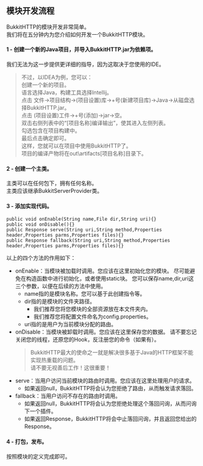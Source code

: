 模块开发流程
--
BukkitHTTP的模块开发非常简单。  
我们将在五分钟内为您介绍如何开发一个BukkitHTTP模块。

#### 1 - 创建一个新的Java项目，并导入BukkitHTTP.jar为依赖项。

我们无法为这一步提供更详细的指导，因为这取决于您使用的IDE。

> 不过，以IDEA为例，您可以：  
> 创建一个新的项目。  
> 语言选择Java，构建工具选择Intellij。  
> 点击 文件->项目结构->(项目设置)库->+号(新建项目库)->Java->从磁盘选择BukkitHTTP.jar。  
> 点击 (项目设置)工件->+号(添加)->jar->空。  
> 双击右侧列表中的“[项目名称]编译输出”，使其进入左侧列表。  
> 勾选包含在项目构建中。  
> 最后点击确定即可。  
> 这样，您就可以在项目中使用BukkitHTTP了。  
> 项目的编译产物将在out\artifacts\[项目名称]目录下。

#### 2 - 创建一个主类。

主类可以在任何包下，拥有任何名称。  
主类应该继承BukkitServerProvider类。

#### 3 - 添加实现代码。

```
public void onEnable(String name,File dir,String uri){}
public void onDisable(){}
public Response serve(String uri,String method,Properties header,Properties parms,Properties files){}
public Response fallback(String uri,String method,Properties header,Properties parms,Properties files){}
```

以上的四个方法的作用如下：

- onEnable：当模块被加载时调用。您应该在这里初始化您的模块。
  尽可能避免在构造函数中进行初始化，或者使用static块。
  您可以保存name,dir,uri这三个参数，以便在后续的方法中使用。
  - name指的是模块名称。您可以基于此创建指令等。
  - dir指的是模块的文件夹路径。
    - 我们推荐您将您模块的全部资源放在本文件夹内。
    - 我们推荐您将配置文件命名为config.properties。
  - uri指的是用户为当前模块分配的路由。
- onDisable：当模块被卸载时调用。您应该在这里保存您的数据。
  请不要忘记关闭您的线程，还原您的Hook，反注册您的命令（如果有）。
  > BukkitHTTP最大的使命之一就是解决很多基于Java的HTTP框架不能实现热重载的问题。  
  > 请不要无视善后工作！这很重要！
- serve：当用户访问当前模块的路由时调用。您应该在这里处理用户的请求。
    - 如果返回null，BukkitHTTP将会认为您拒绝了路由，从而触发请求落回。
- fallback：当用户访问不存在的路由时调用。
  - 如果返回null，BukkitHTTP将会认为您拒绝处理这个落回问询，从而问询下一个插件。
  - 如果返回Response，BukkitHTTP将会中止落回问询，并且返回您给出的Response。

#### 4 - 打包，发布。
按照模块的定义完成即可。